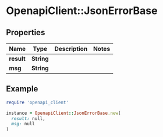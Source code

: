 # OpenapiClient::JsonErrorBase

## Properties

| Name | Type | Description | Notes |
| ---- | ---- | ----------- | ----- |
| **result** | **String** |  |  |
| **msg** | **String** |  |  |

## Example

```ruby
require 'openapi_client'

instance = OpenapiClient::JsonErrorBase.new(
  result: null,
  msg: null
)
```

